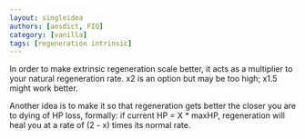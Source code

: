 ```yaml
---
layout: singleidea
authors: [aosdict, FIQ]
category: [vanilla]
tags: [regeneration intrinsic]
---
```

In order to make extrinsic regeneration scale better, it acts as a multiplier to your natural regeneration rate. x2 is an option but may be too high; x1.5 might work better.

Another idea is to make it so that regeneration gets better the closer you are to dying of HP loss, formally: if current HP = X * maxHP, regeneration will heal you at a rate of (2 - x) times its normal rate.
